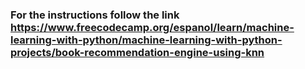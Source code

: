 ### For the instructions follow the link https://www.freecodecamp.org/espanol/learn/machine-learning-with-python/machine-learning-with-python-projects/book-recommendation-engine-using-knn<br>
